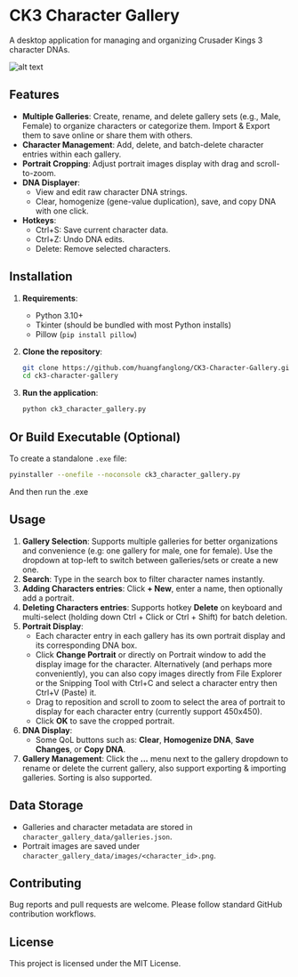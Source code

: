 # CK3 Character Gallery

A desktop application for managing and organizing Crusader Kings 3 character DNAs.

![alt text](https://i.imgur.com/B1tV1Yq.png)

## Features

- **Multiple Galleries**: Create, rename, and delete gallery sets (e.g., Male, Female) to organize characters or categorize them. Import & Export them to save online or share them with others.
- **Character Management**: Add, delete, and batch-delete character entries within each gallery.
- **Portrait Cropping**: Adjust portrait images display with drag and scroll-to-zoom.
- **DNA Displayer**:
  - View and edit raw character DNA strings.
  - Clear, homogenize (gene-value duplication), save, and copy DNA with one click.
- **Hotkeys**:
  - Ctrl+S: Save current character data.
  - Ctrl+Z: Undo DNA edits.
  - Delete: Remove selected characters.

## Installation

1. **Requirements**:
   - Python 3.10+
   - Tkinter (should be bundled with most Python installs)
   - Pillow (`pip install pillow`)

2. **Clone the repository**:
   ```bash
   git clone https://github.com/huangfanglong/CK3-Character-Gallery.git
   cd ck3-character-gallery
   ```

3. **Run the application**:
   ```bash
   python ck3_character_gallery.py
   ```

## Or Build Executable (Optional)
   To create a standalone `.exe` file:
   ```bash
   pyinstaller --onefile --noconsole ck3_character_gallery.py
   ```
   And then run the .exe

## Usage

1. **Gallery Selection**: Supports multiple galleries for better organizations and convenience (e.g: one gallery for male, one for female). Use the dropdown at top-left to switch between galleries/sets or create a new one.
2. **Search**: Type in the search box to filter character names instantly.
3. **Adding Characters entries**: Click **+ New**, enter a name, then optionally add a portrait.
4. **Deleting Characters entries**: Supports hotkey **Delete** on keyboard and multi-select (holding down Ctrl + Click or Ctrl + Shift) for batch deletion.
5. **Portrait Display**:
   - Each character entry in each gallery has its own portrait display and its corresponding DNA box.
   - Click **Change Portrait** or directly on Portrait window to add the display image for the character. Alternatively (and perhaps more conveniently), you can also copy images directly from File Explorer or the Snipping Tool with Ctrl+C and select a character entry then Ctrl+V (Paste) it.
   - Drag to reposition and scroll to zoom to select the area of portrait to display for each character entry (currently support 450x450).
   - Click **OK** to save the cropped portrait.
6. **DNA Display**:
   - Some QoL buttons such as: **Clear**, **Homogenize DNA**, **Save Changes**, or **Copy DNA**.
7. **Gallery Management**: Click the **...** menu next to the gallery dropdown to rename or delete the current gallery, also support exporting & importing galleries. Sorting is also supported.

## Data Storage

- Galleries and character metadata are stored in `character_gallery_data/galleries.json`.
- Portrait images are saved under `character_gallery_data/images/<character_id>.png`.

## Contributing

Bug reports and pull requests are welcome. Please follow standard GitHub contribution workflows.

## License

This project is licensed under the MIT License.
